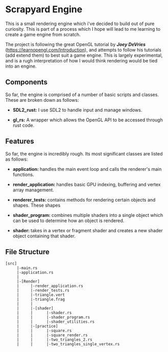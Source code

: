 # Scrapyard Engine

This is a small rendering engine which i've decided to build out of pure curiosity. This is part of a process which I hope will lead to me learning to create a game engine from scratch. 

The project is following the great OpenGL tutorial by <b><i>Joey DeVries</i></b> (https://learnopengl.com/Introduction), and attempts to follow his tutorials (add extend them) to best suit a game engine. This is largely experimental, and is a rugh interpretation of how I would think rendering would be tied into an engine. 

<h2>Components</h2>

So far, the engine is comprised of a number of basic scripts and classes. These are broken down as follows:

* <b>SDL2_rust:</b> I use SDL2 to handle input and manage windows. 

* <b>gl_rs:</b> A wrapper which allows the OpenGL API to be accessed through rust code.

<h2>Features</h2>

So far, the engine is incredibly rough. Its most significant classes are listed as follows:

* <b>application: </b>handles the main event loop and calls the renderer's main functions.

* <b>render_application: </b>handles basic GPU indexing, buffering and vertex array management.

* <b>renderer_tests: </b>contains methods for rendering certain objects and shapes. These shapes 

* <b>shader_program: </b>combines multiple shaders into a single object which can be used to determine how an object is rendered.

* <b>shader: </b>takes in a vertex or fragment shader and creates a new shader object containing that shader.

<h2>File Structure</h2>

```
[src]
     |-main.rs
     |-application.rs
     |
     |-[Render]
     |     |-render_application.rs
     |     |-render_tests.rs
     |     |-triangle.vert
     |     |-triangle.frag
     |     |
     |     |-[shader]
     |     |      |-shader.rs
     |     |      |-shader_program.rs
     |     |      |-shader_utilities.rs
     |     |-[practice]
     |     |      |-square.rs
     |     |      |-square_render.rs
     |     |      |-two_triangles_2.rs
     |     |      |-two_triangles_single_vertex.rs     
```
